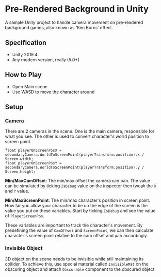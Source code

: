 # Pre-Rendered Background in Unity
A sample Unity project to handle camera movement on pre-rendered background games, also known as 'Ken Burns' effect.

## Specification
* Unity 2019.4
* Any modern version, really (5.0+)

## How to Play
* Open Main scene 
* Use WASD to move the character around

## Setup
### Camera
There are 2 cameras in the scene. One is the main camera, responsible for what you see. The other is used to convert character's world position to screen point.
```
float playerOnScreenPosX = secondaryCamera.WorldToScreenPoint(playerTransform.position).x / Screen.width;
float playerOnScreenPosY = secondaryCamera.WorldToScreenPoint(playerTransform.position).y / Screen.height;
```

__Min/MaxCamOffset__: The min/max offset the camera can pan. The value can be simulated by ticking `IsDebug` value on the inspector then tweak the `X` and `Y` value.

__Min/MaxScreenPoint__: The min/max character's position in screen point. How far you allow your character to be on the edge of the screen is the value you put on these variables. Start by ticking `IsDebug` and see the value of `PlayerScreenPos`.

These variables are important to track the character's movement. By predefining the value of `CamOffset` and `ScreenPoint`, we can then calculate character's screen point relative to the cam offset and pan accordingly.

### Invisible Object
3D object on the scene needs to be invisible while still maintaining its collider. To achieve this, use special material called `InvisibleMat` on the obscuring object and attach `Obscurable` component to the obscured object.
